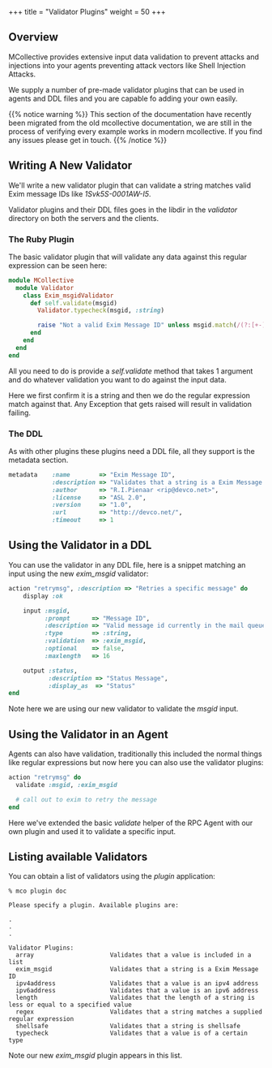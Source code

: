 +++
title = "Validator Plugins"
weight = 50
+++

## Overview

MCollective provides extensive input data validation to prevent attacks and injections into your agents preventing attack vectors like Shell Injection Attacks.

We supply a number of pre-made validator plugins that can be used in agents and DDL files and you are capable fo adding your own easily.

{{% notice warning %}}
This section of the documentation have recently been migrated from the old mcollective documentation, we are still in the process of verifying every example works in modern mcollective.  If you find any issues please get in touch.
{{% /notice %}}

## Writing A New Validator

We'll write a new validator plugin that can validate a string matches valid Exim message IDs like *1Svk5S-0001AW-I5*.

Validator plugins and their DDL files goes in the libdir in the *validator* directory on both the servers and the clients.

### The Ruby Plugin

The basic validator plugin that will validate any data against this regular expression can be seen here:

```ruby
module MCollective
  module Validator
    class Exim_msgidValidator
      def self.validate(msgid)
        Validator.typecheck(msgid, :string)

        raise "Not a valid Exim Message ID" unless msgid.match(/(?:[+-]\d{4} )?(?:\[\d+\] )?(\w{6}\-\w{6}\-\w{2})/)
      end
    end
  end
end
```

All you need to do is provide a _self.validate_ method that takes 1 argument and do whatever validation you want to do against the input data.

Here we first confirm it is a string and then we do the regular expression match against that.  Any Exception that gets raised will result in validation failing.

### The DDL

As with other plugins these plugins need a DDL file, all they support is the metadata section.

```ruby
metadata    :name        => "Exim Message ID",
            :description => "Validates that a string is a Exim Message ID",
            :author      => "R.I.Pienaar <rip@devco.net>",
            :license     => "ASL 2.0",
            :version     => "1.0",
            :url         => "http://devco.net/",
            :timeout     => 1
```

## Using the Validator in a DDL

You can use the validator in any DDL file, here is a snippet matching an input using the new *exim_msgid* validator:

```ruby
action "retrymsg", :description => "Retries a specific message" do
    display :ok

    input :msgid,
          :prompt      => "Message ID",
          :description => "Valid message id currently in the mail queue",
          :type        => :string,
          :validation  => :exim_msgid,
          :optional    => false,
          :maxlength   => 16

    output :status,
           :description => "Status Message",
           :display_as  => "Status"
end
```

Note here we are using our new validator to validate the *msgid* input.

## Using the Validator in an Agent

Agents can also have validation, traditionally this included the normal things like regular expressions but now here you can also use the validator plugins:

```ruby
action "retrymsg" do
  validate :msgid, :exim_msgid

  # call out to exim to retry the message
end
```

Here we've extended the basic *validate* helper of the RPC Agent with our own plugin and used it to validate a specific input.

## Listing available Validators

You can obtain a list of validators using the *plugin* application:

```nohighlight
% mco plugin doc

Please specify a plugin. Available plugins are:

.
.
.

Validator Plugins:
  array                     Validates that a value is included in a list
  exim_msgid                Validates that a string is a Exim Message ID
  ipv4address               Validates that a value is an ipv4 address
  ipv6address               Validates that a value is an ipv6 address
  length                    Validates that the length of a string is less or equal to a specified value
  regex                     Validates that a string matches a supplied regular expression
  shellsafe                 Validates that a string is shellsafe
  typecheck                 Validates that a value is of a certain type

```

Note our new _exim_msgid_ plugin appears in this list.

